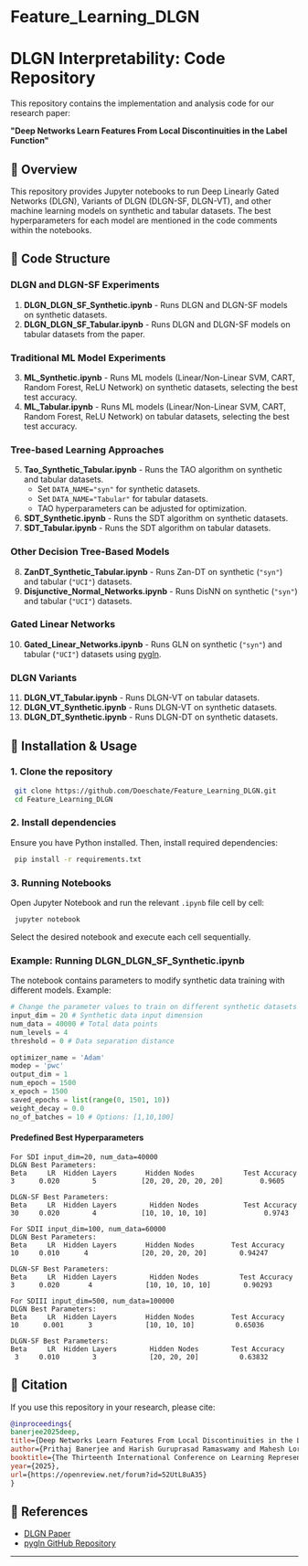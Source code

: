 # Feature_Learning_DLGN
# DLGN Interpretability: Code Repository

This repository contains the implementation and analysis code for our research paper:

**"Deep Networks Learn Features From Local Discontinuities in the Label Function"**

## 📌 Overview
This repository provides Jupyter notebooks to run Deep Linearly Gated Networks (DLGN), Variants of DLGN (DLGN-SF, DLGN-VT), and other machine learning models on synthetic and tabular datasets. The best hyperparameters for each model are mentioned in the code comments within the notebooks.

## 📂 Code Structure

### **DLGN and DLGN-SF Experiments**
1. **DLGN_DLGN_SF_Synthetic.ipynb** - Runs DLGN and DLGN-SF models on synthetic datasets.
2. **DLGN_DLGN_SF_Tabular.ipynb** - Runs DLGN and DLGN-SF models on tabular datasets from the paper.

### **Traditional ML Model Experiments**
3. **ML_Synthetic.ipynb** - Runs ML models (Linear/Non-Linear SVM, CART, Random Forest, ReLU Network) on synthetic datasets, selecting the best test accuracy.
4. **ML_Tabular.ipynb** - Runs ML models (Linear/Non-Linear SVM, CART, Random Forest, ReLU Network) on tabular datasets, selecting the best test accuracy.

### **Tree-based Learning Approaches**
5. **Tao_Synthetic_Tabular.ipynb** - Runs the TAO algorithm on synthetic and tabular datasets.
   - Set `DATA_NAME="syn"` for synthetic datasets.
   - Set `DATA_NAME="Tabular"` for tabular datasets.
   - TAO hyperparameters can be adjusted for optimization.
6. **SDT_Synthetic.ipynb** - Runs the SDT algorithm on synthetic datasets.
7. **SDT_Tabular.ipynb** - Runs the SDT algorithm on tabular datasets.

### **Other Decision Tree-Based Models**
8. **ZanDT_Synthetic_Tabular.ipynb** - Runs Zan-DT on synthetic (`"syn"`) and tabular (`"UCI"`) datasets.
9. **Disjunctive_Normal_Networks.ipynb** - Runs DisNN on synthetic (`"syn"`) and tabular (`"UCI"`) datasets.

### **Gated Linear Networks**
10. **Gated_Linear_Networks.ipynb** - Runs GLN on synthetic (`"syn"`) and tabular (`"UCI"`) datasets using [pygln](https://github.com/aiwabdn/pygln.git).

### **DLGN Variants**
11. **DLGN_VT_Tabular.ipynb** - Runs DLGN-VT on tabular datasets.
12. **DLGN_VT_Synthetic.ipynb** - Runs DLGN-VT on synthetic datasets.
13. **DLGN_DT_Synthetic.ipynb** - Runs DLGN-DT on synthetic datasets.

## 🚀 Installation & Usage
### **1. Clone the repository**
```bash
 git clone https://github.com/Doeschate/Feature_Learning_DLGN.git
 cd Feature_Learning_DLGN
```

### **2. Install dependencies**
Ensure you have Python installed. Then, install required dependencies:
```bash
 pip install -r requirements.txt
```

### **3. Running Notebooks**
Open Jupyter Notebook and run the relevant `.ipynb` file cell by cell:
```bash
 jupyter notebook
```
Select the desired notebook and execute each cell sequentially.

### **Example: Running DLGN_DLGN_SF_Synthetic.ipynb**
The notebook contains parameters to modify synthetic data training with different models. Example:
```python
# Change the parameter values to train on different synthetic datasets
input_dim = 20 # Synthetic data input dimension
num_data = 40000 # Total data points
num_levels = 4
threshold = 0 # Data separation distance

optimizer_name = 'Adam'
modep = 'pwc' 
output_dim = 1
num_epoch = 1500
x_epoch = 1500
saved_epochs = list(range(0, 1501, 10))
weight_decay = 0.0
no_of_batches = 10 # Options: [1,10,100]
```

#### **Predefined Best Hyperparameters**
```
For SDI input_dim=20, num_data=40000
DLGN Best Parameters:
Beta     LR  Hidden Layers       Hidden Nodes            Test Accuracy
3      0.020        5           [20, 20, 20, 20, 20]         0.9605

DLGN-SF Best Parameters:
Beta     LR  Hidden Layers        Hidden Nodes           Test Accuracy
30     0.020        4           [10, 10, 10, 10]              0.9743
```

```
For SDII input_dim=100, num_data=60000
DLGN Best Parameters:
Beta     LR  Hidden Layers       Hidden Nodes         Test Accuracy
10     0.010      4             [20, 20, 20, 20]        0.94247

DLGN-SF Best Parameters:
Beta     LR  Hidden Layers        Hidden Nodes          Test Accuracy
3      0.020       4             [10, 10, 10, 10]        0.90293
```

```
For SDIII input_dim=500, num_data=100000
DLGN Best Parameters:
Beta     LR  Hidden Layers       Hidden Nodes         Test Accuracy
10      0.001      3             [10, 10, 10]          0.65036

DLGN-SF Best Parameters:
Beta     LR  Hidden Layers        Hidden Nodes        Test Accuracy
 3     0.010        3             [20, 20, 20]          0.63832
```

## 📎 Citation
If you use this repository in your research, please cite:
```bibtex
@inproceedings{
banerjee2025deep,
title={Deep Networks Learn Features From Local Discontinuities in the Label Function},
author={Prithaj Banerjee and Harish Guruprasad Ramaswamy and Mahesh Lorik Yadav and Chandra Shekar Lakshminarayanan},
booktitle={The Thirteenth International Conference on Learning Representations},
year={2025},
url={https://openreview.net/forum?id=52UtL8uA35}
}
```

## 🔗 References
- [DLGN Paper](https://openreview.net/forum?id=52UtL8uA35)
- [pygln GitHub Repository](https://github.com/aiwabdn/pygln.git)

---

